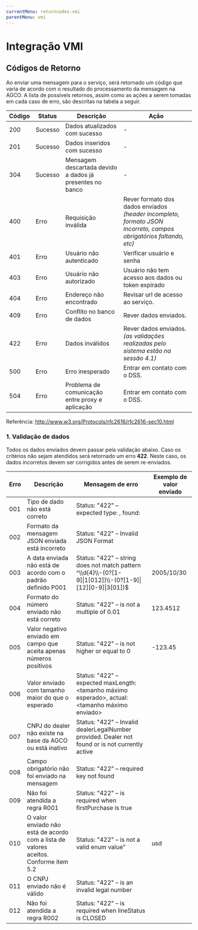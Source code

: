 ```yaml
---
currentMenu: returncodes-vmi
parentMenu: vmi
---
```


# Integração VMI

## Códigos de Retorno
Ao enviar uma mensagem para o serviço, será retornado um código que varia de acordo com o resultado do processamento da mensagem na AGCO. A lista de possíveis retornos, assim como as ações a serem tomadas em cada caso de erro, são descritas na tabela a seguir.

|Código|Status|Descrição|Ação|
|------|------|---------|----|
|200|	Sucesso|	Dados atualizados com sucesso|	-|
|201|	Sucesso|	Dados inseridos com sucesso|	-|
|304|	Sucesso|	Mensagem descartada devido a dados já presentes no banco|	-|
|400|	Erro|	Requisição inválida|Rever formato dos dados enviados _(header incompleto, formato JSON incorreto, campos obrigatórios faltando, etc)_|
|401|Erro|Usuário não autenticado|Verificar usuário e senha|
|403|	Erro|	Usuário não autorizado|	Usuário não tem acesso aos dados ou token expirado|
|404|Erro|Endereço não encontrado|Revisar url de acesso ao serviço.|
|409|	Erro|	Conflito no banco de dados|	Rever dados enviados.|
|422|Erro|Dados inválidos|Rever dados enviados._(as validações realizadas pelo sistema estão na sessão 4.1)_|
|500|Erro|Erro inesperado|Entrar em contato com o DSS.|
|504|Erro|Problema de comunicação entre proxy e aplicação|Entrar em contato com o DSS.|

Referência: http://www.w3.org/Protocols/rfc2616/rfc2616-sec10.html

### 1. Validação de dados
Todos os dados enviados devem passar pela validação abaixo. Caso os critérios não sejam atendidos será retornado um erro **422**.
Neste caso, os dados incorretos devem ser corrigidos antes de serem re-enviados.

|Erro|Descrição|Mensagem de erro|Exemplo de valor enviado|
|----|---------|----------------|------------------------|
|001|Tipo de dado não está correto|Status: "422" – expected type: <tipo esperado>, found: <tipo recebido>|
|002|Formato da mensagem JSON enviada está incorreto|Status: "422" – Invalid JSON Format||
|003|A data enviada não está de acordo com o padrão definido P001|Status: "422" – string <data enviada> does not match pattern ^\\\\d{4}\\\\-(0?[1-9]\|1[012])\\\\-(0?[1-9]\|[12][0-9]\|3[01])$ |2005/10/30|
|004|Formato do número enviado não está correto| Status: "422" – <valor recebido> is not a multiple of 0.01|123.4512|
|005|Valor negativo enviado em campo que aceita apenas números positivos| Status: "422" – <valor recebido> is not higher or equal to 0|-123.45|
|006|Valor enviado com tamanho maior do que o esperado|Status: "422" – <campo> expected maxLength: <tamanho máximo esperado>, actual: <tamanho máximo enviado>|	|
|007|CNPJ do dealer não existe na base da AGCO ou está inativo|Status: "422" –  Invalid dealerLegalNumber provided. Dealer not found or is not currently active|	|
|008|Campo obrigatório não foi enviado na mensagem|Status: "422" – required key <campo> not found|	|
|009|Não foi atendida a regra R001|Status: "422" – <campo> is required when firstPurchase is true|	|
|010|O valor enviado não está de acordo com a lista de valores aceitos. Conforme item 5.2|Status: "422" – <valor recebido> is not a valid enum value"|	usd|
|011|O CNPJ enviado não é válido|Status: "422" – <campo> is an invalid legal number||
|012|Não foi atendida a regra R002|Status: "422" – <campo> is required when lineStatus is CLOSED| |
